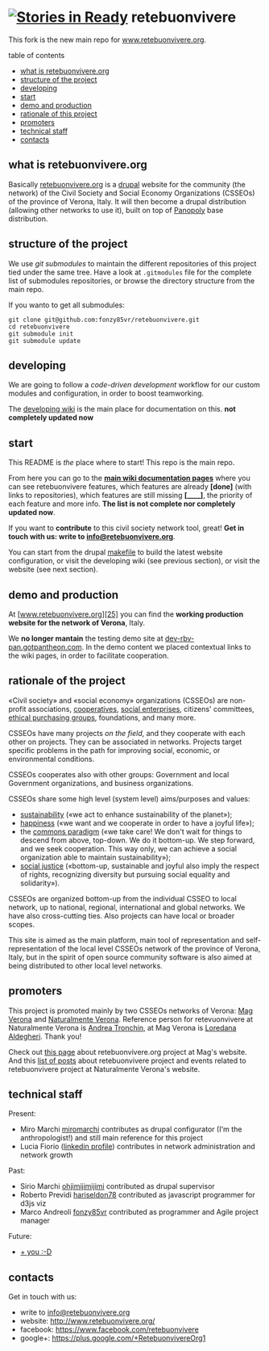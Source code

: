 [![Stories in Ready](https://badge.waffle.io/retebuonvivere/retebuonvivere.png?label=ready&title=Ready)](https://waffle.io/retebuonvivere/retebuonvivere)
retebuonvivere
==============
This fork is the new main repo for www.retebuonvivere.org.

table of contents
* [what is retebuonvivere.org](#what-is-retebuonvivereorg)
* [structure of the project](#structure-of-the-project)
* [developing](#developing)
* [start](#start)
* [demo and production](#demo-and-production)
* [rationale of this project](#rationale-of-the-project)
* [promoters](#promoters)
* [technical staff](#technical-staff)
* [contacts](#contacts)

what is retebuonvivere.org
--------------------------
Basically [retebuonvivere.org][25] is a [drupal][6] website for the community (the network) of the Civil Society and Social Economy Organizations (CSSEOs) of the province of Verona, Italy.
It will then become a drupal distribution (allowing other networks to use it), built on top of [Panopoly][7] base distribution.

structure of the project
------------------------
We use *git submodules* to maintain the different repositories of this project tied under the same tree.
Have a look at `.gitmodules` file for the complete list of submodules repositories, or browse the directory structure from the main repo.

If you wanto to get all submodules:
```Shell
git clone git@github.com:fonzy85vr/retebuonvivere.git
cd retebuonvivere
git submodule init
git submodule update
```

developing
----------
We are going to follow a *code-driven development* workflow for our custom modules and configuration, in order to boost teamworking.

The [developing wiki][4] is the main place for documentation on this. **not completely updated now**

start
-----
This README is *the* place where to start! This repo is the main repo.

From here you can go to the **[main wiki documentation pages][9]** where you can see retebuonvivere features, which features are already **[done]** (with links to repositories), which features are still missing **[____]**, the priority of each feature and more info. **The list is not complete nor completely updated now**.

If you want to **contribute** to this civil society network tool, great! **Get in touch with us: write to info@retebuonvivere.org**.

You can start from the drupal [makefile][5] to build the latest website configuration, or visit the developing wiki (see previous section), or visit the website (see next section).

demo and production
-------------------
At [www.retebuonvivere.org][25] you can find the **working production website for the network of Verona**, Italy.

We **no longer mantain** the testing demo site at [dev-rbv-pan.gotpantheon.com][24]. In the demo content we placed contextual links to the wiki pages, in order to facilitate cooperation.

rationale of the project
------------------------
«Civil society» and «social economy» organizations (CSSEOs) are non-profit associations, [cooperatives][23], [social enterprises][22], citizens' committees, [ethical purchasing groups][11], foundations, and many more.

CSSEOs have many projects *on the field*, and they cooperate with each other on projects. They can  be associated in networks. Projects target specific problems in the path for improving social, economic, or environmental conditions.

CSSEOs cooperates also with other groups: Government and local Government organizations, and business organizations. 

CSSEOs share some high level (system level) aims/purposes and values: 
* [sustainability][12] («we act to enhance sustainability of the planet»); 
* [happiness][13] («we want and we cooperate in order to have a joyful life»);
* the [commons paradigm][10] («we take care! We don't wait for things to descend from above, top-down. We do it bottom-up. We step forward, and we seek cooperation. This way only, we can achieve a social organization able to maintain sustainability»);
* [social justice][14] («bottom-up, sustainable and joyful also imply the respect of rights, recognizing diversity but pursuing social equality and solidarity»).

CSSEOs are organized bottom-up from the individual CSSEO to local network, up to national, regional, international and global networks. We have also cross-cutting ties. Also projects can have local or broader scopes.

This site is aimed as the main platform, main tool of representation and self-representation of the local level CSSEOs network of the province of Verona, Italy, but in the spirit of open source community software is also aimed at being distributed to other local level networks. 

promoters
---------
This project is promoted mainly by two CSSEOs networks of Verona: [Mag Verona][15] and [Naturalmente Verona][16]. Reference person for retevuonvivere at Naturalmente Verona is [Andrea Tronchin][28], at Mag Verona is [Loredana Aldegheri][29]. Thank you!

Check out [this page][17] about retebuonvivere.org project at Mag's website.
And this [list of posts][18] about retebuonvivere project and events related to retebuonvivere project at Naturalmente Verona's website.

technical staff
---------------
Present:
* Miro Marchi [miromarchi][21] contributes as drupal configurator (I'm the anthropologist!) and still main reference for this project
* Lucia Fiorio ([linkedin profile][27]) contributes in network administration and network growth

Past:
* Sirio Marchi [ohjimijimijimi][19] contributed as drupal supervisor
* Roberto Previdi [hariseldon78][26] contributed as javascript programmer for d3js viz
* Marco Andreoli [fonzy85vr][20] contributed as programmer and Agile project manager

Future:
* [+ you :-D](https://github.com/fonzy85vr/retebuonvivere#start)

contacts
--------
Get in touch with us:
* write to info@retebuonvivere.org
* website: http://www.retebuonvivere.org/
* facebook: https://www.facebook.com/retebuonvivere
* google+: https://plus.google.com/+RetebuonvivereOrg1


[1]: http://nuvole.org/blog/code-driven-development
[2]: http://nuvole.org/blog/2012/feb/07/hard-and-soft-configuration-drupal-distributions
[3]: http://nuvole.org/blog/2010/aug/24/features-based-development-workflow
[4]: https://github.com/miromarchi/rbv_profile/wiki
[5]: https://github.com/miromarchi/rbv_drupal_make
[6]: https://drupal.org/
[7]: https://drupal.org/project/panopoly

[9]: https://github.com/fonzy85vr/retebuonvivere/wiki
[10]: https://en.wikipedia.org/wiki/Commons
[11]: https://en.wikipedia.org/wiki/Ethical_purchasing_groups
[12]: https://en.wikipedia.org/wiki/Sustainability
[13]: https://en.wikipedia.org/wiki/Happiness
[14]: https://en.wikipedia.org/wiki/Social_justice
[15]: http://www.magverona.it/
[16]: http://www.naturalmenteverona.org/
[17]: http://www.magverona.it/la-rete-del-buon-vivere-org/
[18]: http://www.naturalmenteverona.org/tag/portale-del-terzo-settore/
[19]: https://github.com/ohjimijimijimi
[20]: https://github.com/fonzy85vr
[21]: https://github.com/miromarchi
[22]: https://en.wikipedia.org/wiki/Social_entrepreneurship
[23]: https://en.wikipedia.org/wiki/Cooperative
[24]: http://dev-rbv-pan.gotpantheon.com/
[25]: http://www.retebuonvivere.org/
[26]: https://github.com/hariseldon78
[27]: http://it.linkedin.com/pub/lucia-fiorio/70/391/ab1/en
[28]: https://www.facebook.com/atronchin
[29]: http://www.magverona.it/testi-e-interventi-di-loredana-aldegheri/
